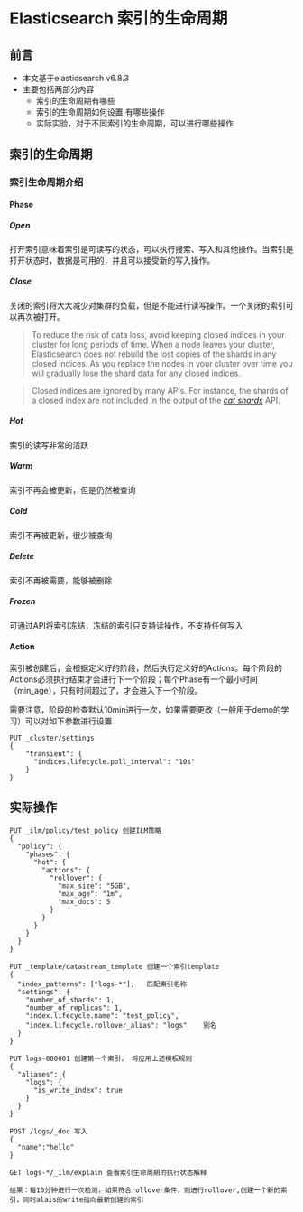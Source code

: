 # Elasticsearch 索引的生命周期 

## 前言

- 本文基于elasticsearch v6.8.3
- 主要包括两部分内容
  - 索引的生命周期有哪些
  - 索引的生命周期如何设置 有哪些操作
  - 实际实验，对于不同索引的生命周期，可以进行哪些操作

## 索引的生命周期

### 索引生命周期介绍

#### Phase

##### Open

打开索引意味着索引是可读写的状态，可以执行搜索、写入和其他操作。当索引是打开状态时，数据是可用的，并且可以接受新的写入操作。

##### Close

关闭的索引将大大减少对集群的负载，但是不能进行读写操作。一个关闭的索引可以再次被打开。

> To reduce the risk of data loss, avoid keeping closed indices in your cluster for long periods of time. When a node leaves your cluster, Elasticsearch does not rebuild the lost copies of the shards in any closed indices. As you replace the nodes in your cluster over time you will gradually lose the shard data for any closed indices.

> Closed indices are ignored by many APIs. For instance, the shards of a closed index are not included in the output of the [*cat shards*](https://www.elastic.co/guide/en/elasticsearch/reference/6.8/cat-shards.html) API.

##### Hot

索引的读写非常的活跃

##### Warm

索引不再会被更新，但是仍然被查询

##### Cold

索引不再被更新，很少被查询

##### Delete

索引不再被需要，能够被删除

##### Frozen

可通过API将索引冻结，冻结的索引只支持读操作，不支持任何写入

#### Action

索引被创建后，会根据定义好的阶段，然后执行定义好的Actions。每个阶段的Actions必须执行结束才会进行下一个阶段；每个Phase有一个最小时间（min_age），只有时间超过了，才会进入下一个阶段。

需要注意，阶段的检查默认10min进行一次，如果需要更改（一般用于demo的学习）可以对如下参数进行设置

```
PUT _cluster/settings
{
    "transient": {
      "indices.lifecycle.poll_interval": "10s"
    }
}
```





## 实际操作

```
PUT _ilm/policy/test_policy 创建ILM策略
{
  "policy": {                       
    "phases": {
      "hot": {                      
        "actions": {
          "rollover": {             
            "max_size": "5GB",
            "max_age": "1m",
            "max_docs": 5
          }
        }
      }
    }
  }
}

PUT _template/datastream_template 创建一个索引template
{
  "index_patterns": ["logs-*"],   匹配索引名称              
  "settings": {
    "number_of_shards": 1,
    "number_of_replicas": 1,
    "index.lifecycle.name": "test_policy",      
    "index.lifecycle.rollover_alias": "logs"    别名
  }
}

PUT logs-000001 创建第一个索引， 将应用上述模板规则
{
  "aliases": {
    "logs": {
      "is_write_index": true
    }
  }
}

POST /logs/_doc 写入
{
  "name":"hello"
}

GET logs-*/_ilm/explain 查看索引生命周期的执行状态解释

结果：每10分钟进行一次检测，如果符合rollover条件，则进行rollover,创建一个新的索引，同时alais的write指向最新创建的索引

```



